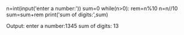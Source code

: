 n=int(input('enter a number:'))
sum=0
while(n>0):
    rem=n%10
    n=n//10
    sum=sum+rem
print('sum of digits:',sum)

Output:
enter a number:1345
sum of digits: 13
>
